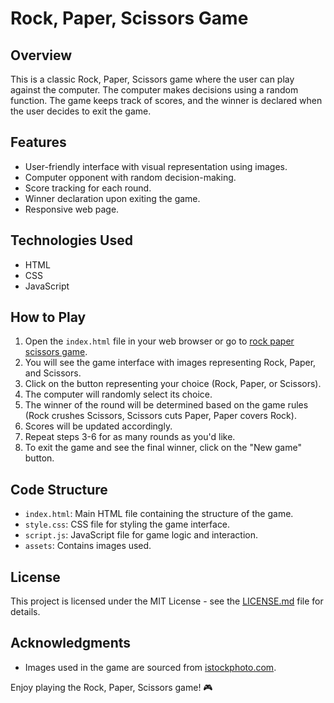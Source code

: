 # Rock, Paper, Scissors Game

## Overview

This is a classic Rock, Paper, Scissors game where the user can play against the computer. The computer makes decisions using a random function. The game keeps track of scores, and the winner is declared when the user decides to exit the game.

## Features

- User-friendly interface with visual representation using images.
- Computer opponent with random decision-making.
- Score tracking for each round.
- Winner declaration upon exiting the game.
- Responsive web page.

## Technologies Used

- HTML
- CSS
- JavaScript

## How to Play

1. Open the `index.html` file in your web browser or go to [rock paper scissors game](https://dhanush-s-gowda.github.io/rock-paper-scissor-web-game/).
2. You will see the game interface with images representing Rock, Paper, and Scissors.
3. Click on the button representing your choice (Rock, Paper, or Scissors).
4. The computer will randomly select its choice.
5. The winner of the round will be determined based on the game rules (Rock crushes Scissors, Scissors cuts Paper, Paper covers Rock).
6. Scores will be updated accordingly.
7. Repeat steps 3-6 for as many rounds as you'd like.
8. To exit the game and see the final winner, click on the "New game" button.

## Code Structure

- `index.html`: Main HTML file containing the structure of the game.
- `style.css`: CSS file for styling the game interface.
- `script.js`: JavaScript file for game logic and interaction.
- `assets`: Contains images used.

## License

This project is licensed under the MIT License - see the [LICENSE.md](https://github.com/Dhanush-S-Gowda/rock-paper-scissor-web-game/tree/main?tab=MIT-1-ov-file#) file for details.

## Acknowledgments

- Images used in the game are sourced from [istockphoto.com](https://www.istockphoto.com/vector/rock-paper-scissors-body-parts-icon-set-gm1269211670-372642551).

Enjoy playing the Rock, Paper, Scissors game! 🎮
